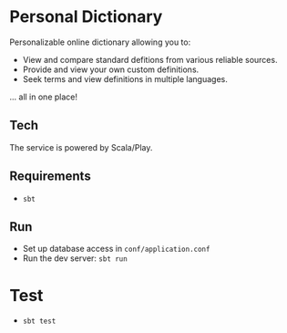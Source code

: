 # Personal Dictionary
Personalizable online dictionary allowing you to:

- View and compare standard defitions from various reliable sources.
- Provide and view your own custom definitions.
- Seek terms and view definitions in multiple languages.

... all in one place!


## Tech
The service is powered by Scala/Play.


## Requirements
- `sbt`


## Run
- Set up database access in `conf/application.conf`
- Run the dev server: `sbt run`


# Test
- `sbt test`